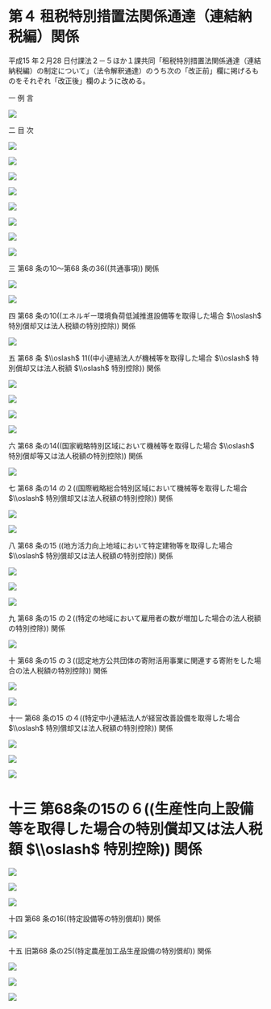 # 第４ 租税特別措置法関係通達（連結納税編）関係

平成15 年２月28 日付課法２－５ほか１課共同「租税特別措置法関係通達（連結納税編）の制定について」（法令解釈通達）のうち次の「改正前」欄に掲げるものをそれぞれ「改正後」欄のように改める。

一 例 言

![](https://www.nta.go.jp/tmp/3896e30b-3034-45c8-a11a-c36ca27e56c1/images/f52ec70f51408d67502ede425760271d47101e7565308e04eb644c3ad4643c00.jpg)

二 目 次

![](https://www.nta.go.jp/tmp/3896e30b-3034-45c8-a11a-c36ca27e56c1/images/4bc60988d966b541d2f23087bd79ff0b0a111ec9e6b29ba53ba3241bf265d30e.jpg)

![](https://www.nta.go.jp/tmp/3896e30b-3034-45c8-a11a-c36ca27e56c1/images/1adf473f396a20ac8c0eb4fb58d9a199cd737a2454db32d1f94c6dee706d7421.jpg)

![](https://www.nta.go.jp/tmp/3896e30b-3034-45c8-a11a-c36ca27e56c1/images/da3dba3e175a7ed89e6db519f3537e8ec88ab3b033260eabd121489f0fff2e7d.jpg)

![](https://www.nta.go.jp/tmp/3896e30b-3034-45c8-a11a-c36ca27e56c1/images/6bd3c2a3ff081523851c9967b70a42cbfa7670955b6e668e4c3507670c9b653d.jpg)

![](https://www.nta.go.jp/tmp/3896e30b-3034-45c8-a11a-c36ca27e56c1/images/73e9e430dbf61f753ea8299e63d035d374ade3930e7beb6c9f02323aab59e2ef.jpg)

![](https://www.nta.go.jp/tmp/3896e30b-3034-45c8-a11a-c36ca27e56c1/images/b7d1318a3cbda3c7374b8e65ec44683ba6176e65144c08f64efeb273884567a1.jpg)

![](https://www.nta.go.jp/tmp/3896e30b-3034-45c8-a11a-c36ca27e56c1/images/b68ec899a837424e2fc37d26743c19b39f6597c5f30a4f8fe42ee4e43e7aee27.jpg)

![](https://www.nta.go.jp/tmp/3896e30b-3034-45c8-a11a-c36ca27e56c1/images/031367159f9c0193b71ebafbc43ce30deb1f00b96e5502775fc115085c26e24b.jpg)

三 第68 条の10～第68 条の36((共通事項)) 関係

![](https://www.nta.go.jp/tmp/3896e30b-3034-45c8-a11a-c36ca27e56c1/images/110412a459a5ec6545b7a26265f3a6a33f1db50df5d320880dd60007fa00e0ff.jpg)

![](https://www.nta.go.jp/tmp/3896e30b-3034-45c8-a11a-c36ca27e56c1/images/df9d55285674078b71bc9bbc038f7e20bc62a6e690785ec0837f7b1a909291c4.jpg)

四 第68 条の10((エネルギー環境負荷低減推進設備等を取得した場合 $\\oslash$ 特別償却又は法人税額の特別控除)) 関係

![](https://www.nta.go.jp/tmp/3896e30b-3034-45c8-a11a-c36ca27e56c1/images/503ef49a1cc45942de14b7ad20e9116b9d939545283f6dc3a3f7739bf0b7df60.jpg)

五 第68 条 $\\oslash$ 11((中小連結法人が機械等を取得した場合 $\\oslash$ 特別償却又は法人税額 $\\oslash$ 特別控除)) 関係

![](https://www.nta.go.jp/tmp/3896e30b-3034-45c8-a11a-c36ca27e56c1/images/c4f1094fea21da9397065dcfacb0082a3a5c2ab4836ec33f238b3add8fd8a4f9.jpg)

![](https://www.nta.go.jp/tmp/3896e30b-3034-45c8-a11a-c36ca27e56c1/images/51ae441843399b6f0a933a08b7ef4bf36c47fb19407faa50df2ecad0f08bbf00.jpg)

![](https://www.nta.go.jp/tmp/3896e30b-3034-45c8-a11a-c36ca27e56c1/images/d52133a64effdb8e718c5fce03dd6d049a1feee568e7db9325ce3ffacc42954c.jpg)

![](https://www.nta.go.jp/tmp/3896e30b-3034-45c8-a11a-c36ca27e56c1/images/6a2135860bf0b545057f752086fe8a5474e75ab3ef23740d78ff9b6f0ac9616a.jpg)

六 第68 条の14((国家戦略特別区域において機械等を取得した場合 $\\oslash$ 特別償却等又は法人税額の特別控除)) 関係

![](https://www.nta.go.jp/tmp/3896e30b-3034-45c8-a11a-c36ca27e56c1/images/070e2945680a5a0493e333c8ba59e97ab34158cc1a33f47c369842ceea80e00e.jpg)

七 第68 条の14 の２((国際戦略総合特別区域において機械等を取得した場合 $\\oslash$ 特別償却又は法人税額の特別控除)) 関係

![](https://www.nta.go.jp/tmp/3896e30b-3034-45c8-a11a-c36ca27e56c1/images/9fb71302d727d893a457dda62e8b39dd7b8c912d01ba8d7d99bbbbe1fe4c926f.jpg)

![](https://www.nta.go.jp/tmp/3896e30b-3034-45c8-a11a-c36ca27e56c1/images/7d2d6c71a1935afe96b34c22375fded517993af85603be902d5cf131a48d444f.jpg)

八 第68 条の15 ((地方活力向上地域において特定建物等を取得した場合 $\\oslash$ 特別償却又は法人税額の特別控除)) 関係

![](https://www.nta.go.jp/tmp/3896e30b-3034-45c8-a11a-c36ca27e56c1/images/9cad639637ecf4f7e5757d451a616f65dd0ba0c758bd0c03ca58ac08e817d3b1.jpg)

![](https://www.nta.go.jp/tmp/3896e30b-3034-45c8-a11a-c36ca27e56c1/images/aac051fb0b1093e30f8157feefaf51ccf79e1664055f6d88d0603f436c06433a.jpg)

![](https://www.nta.go.jp/tmp/3896e30b-3034-45c8-a11a-c36ca27e56c1/images/aa658169651e325bf54ff478aeee0d31e78100fdef1c56ef33fe140394ffa927.jpg)

九 第68 条の15 の２((特定の地域において雇用者の数が増加した場合の法人税額の特別控除)) 関係

![](https://www.nta.go.jp/tmp/3896e30b-3034-45c8-a11a-c36ca27e56c1/images/e7a0300ac6471aca53201a4473725e6e7100bd3354e6fe6e3f7e3c8ff7edde01.jpg)

十 第68 条の15 の３((認定地方公共団体の寄附活用事業に関連する寄附をした場合の法人税額の特別控除)) 関係

![](https://www.nta.go.jp/tmp/3896e30b-3034-45c8-a11a-c36ca27e56c1/images/667dc6a4cdd95cb80d0276842fcb5c5bafd430aaf24d3064faa560f20aec41b6.jpg)

![](https://www.nta.go.jp/tmp/3896e30b-3034-45c8-a11a-c36ca27e56c1/images/7c24118251cb4356122297b9e7b2ae7db1852be6b63608d0c07a14530832d072.jpg)

十一 第68 条の15 の４((特定中小連結法人が経営改善設備を取得した場合 $\\oslash$ 特別償却又は法人税額の特別控除)) 関係

![](https://www.nta.go.jp/tmp/3896e30b-3034-45c8-a11a-c36ca27e56c1/images/a4420132fb29bddc41a76ed7ca2c8c3d1751cb833e595d26f20853e0de12d85a.jpg)

![](https://www.nta.go.jp/tmp/3896e30b-3034-45c8-a11a-c36ca27e56c1/images/3a4595a639701a2e46b7dd55249b86bd6aa98443502514d529465bf14fa7b4f7.jpg)

![](https://www.nta.go.jp/tmp/3896e30b-3034-45c8-a11a-c36ca27e56c1/images/5f9c76d56f6254438dfcd1e30541001f991c957fde3638832090bb42c7cf1add.jpg)

# 十三 第68条の15の６((生産性向上設備等を取得した場合の特別償却又は法人税額 $\\oslash$ 特別控除)) 関係

![](https://www.nta.go.jp/tmp/3896e30b-3034-45c8-a11a-c36ca27e56c1/images/41d178fb5048c86cb7409d29c2f9cb46884e8d2b442b1552e9fbe955011b35dc.jpg)

![](https://www.nta.go.jp/tmp/3896e30b-3034-45c8-a11a-c36ca27e56c1/images/6936fec5d8b766673c36083052c60fe0b135d50c5047104de07be9337ecf6991.jpg)

![](https://www.nta.go.jp/tmp/3896e30b-3034-45c8-a11a-c36ca27e56c1/images/62a8a8c54c0866d10ef41144a256625dca3b4cd38da19e03ecc10e4c0bd365a1.jpg)

十四 第68 条の16((特定設備等の特別償却)) 関係

![](https://www.nta.go.jp/tmp/3896e30b-3034-45c8-a11a-c36ca27e56c1/images/88b709a6c616d28d9cf8ed4bc5b89b7923dbc09f45ce4c67d367dcefaa825128.jpg)

十五 旧第68 条の25((特定農産加工品生産設備の特別償却)) 関係

![](https://www.nta.go.jp/tmp/3896e30b-3034-45c8-a11a-c36ca27e56c1/images/ffb5d5825907808c5f0f9b4f9710328ee75a3b19f8f5e03ef3f586d1fffbc6b9.jpg)

![](https://www.nta.go.jp/tmp/3896e30b-3034-45c8-a11a-c36ca27e56c1/images/3731111b1f7d5e714e479019bdc16d9c15bbfad827002214fa4f5ddbbcd70bbd.jpg)

![](https://www.nta.go.jp/tmp/3896e30b-3034-45c8-a11a-c36ca27e56c1/images/b7ff08f9a24629f8a332156347ad7b27d751b67f14b1c5fdb38cf1b20ce86d3c.jpg)
